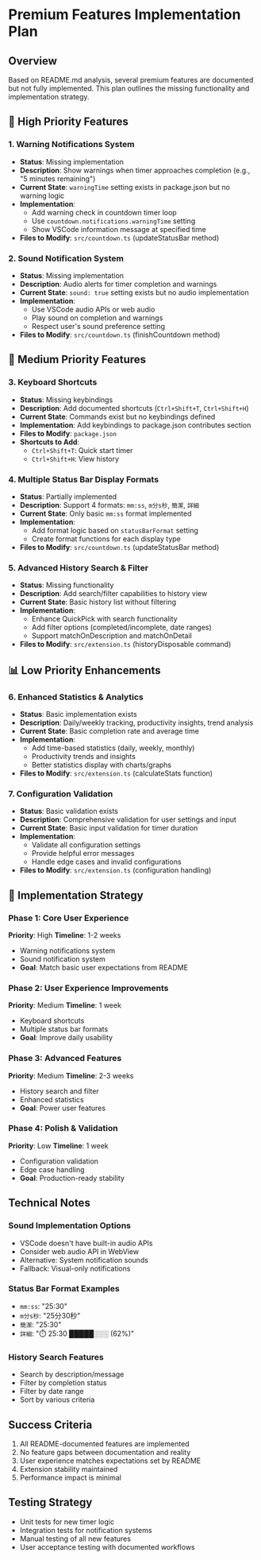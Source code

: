 # Premium Features Implementation Plan

## Overview

Based on README.md analysis, several premium features are documented but not fully implemented. This plan outlines the missing functionality and implementation strategy.

## 🚨 High Priority Features

### 1. Warning Notifications System
- **Status**: Missing implementation
- **Description**: Show warnings when timer approaches completion (e.g., "5 minutes remaining")
- **Current State**: `warningTime` setting exists in package.json but no warning logic
- **Implementation**: 
  - Add warning check in countdown timer loop
  - Use `countdown.notifications.warningTime` setting
  - Show VSCode information message at specified time
- **Files to Modify**: `src/countdown.ts` (updateStatusBar method)

### 2. Sound Notification System
- **Status**: Missing implementation  
- **Description**: Audio alerts for timer completion and warnings
- **Current State**: `sound: true` setting exists but no audio implementation
- **Implementation**:
  - Use VSCode audio APIs or web audio
  - Play sound on completion and warnings
  - Respect user's sound preference setting
- **Files to Modify**: `src/countdown.ts` (finishCountdown method)

## 🔧 Medium Priority Features

### 3. Keyboard Shortcuts
- **Status**: Missing keybindings
- **Description**: Add documented shortcuts (`Ctrl+Shift+T`, `Ctrl+Shift+H`)
- **Current State**: Commands exist but no keybindings defined
- **Implementation**: Add keybindings to package.json contributes section
- **Files to Modify**: `package.json`
- **Shortcuts to Add**:
  - `Ctrl+Shift+T`: Quick start timer
  - `Ctrl+Shift+H`: View history

### 4. Multiple Status Bar Display Formats
- **Status**: Partially implemented
- **Description**: Support 4 formats: `mm:ss`, `m分s秒`, `簡潔`, `詳細`
- **Current State**: Only basic `mm:ss` format implemented
- **Implementation**: 
  - Add format logic based on `statusBarFormat` setting
  - Create format functions for each display type
- **Files to Modify**: `src/countdown.ts` (updateStatusBar method)

### 5. Advanced History Search & Filter
- **Status**: Missing functionality
- **Description**: Add search/filter capabilities to history view
- **Current State**: Basic history list without filtering
- **Implementation**:
  - Enhance QuickPick with search functionality
  - Add filter options (completed/incomplete, date ranges)
  - Support matchOnDescription and matchOnDetail
- **Files to Modify**: `src/extension.ts` (historyDisposable command)

## 📊 Low Priority Enhancements

### 6. Enhanced Statistics & Analytics
- **Status**: Basic implementation exists
- **Description**: Daily/weekly tracking, productivity insights, trend analysis
- **Current State**: Basic completion rate and average time
- **Implementation**:
  - Add time-based statistics (daily, weekly, monthly)
  - Productivity trends and insights
  - Better statistics display with charts/graphs
- **Files to Modify**: `src/extension.ts` (calculateStats function)

### 7. Configuration Validation
- **Status**: Basic validation exists
- **Description**: Comprehensive validation for user settings and input
- **Current State**: Basic input validation for timer duration
- **Implementation**:
  - Validate all configuration settings
  - Provide helpful error messages
  - Handle edge cases and invalid configurations
- **Files to Modify**: `src/extension.ts` (configuration handling)

## 🎯 Implementation Strategy

### Phase 1: Core User Experience
**Priority**: High
**Timeline**: 1-2 weeks
- Warning notifications system
- Sound notification system
- **Goal**: Match basic user expectations from README

### Phase 2: User Experience Improvements
**Priority**: Medium
**Timeline**: 1 week
- Keyboard shortcuts
- Multiple status bar formats
- **Goal**: Improve daily usability

### Phase 3: Advanced Features
**Priority**: Medium
**Timeline**: 2-3 weeks
- History search and filter
- Enhanced statistics
- **Goal**: Power user features

### Phase 4: Polish & Validation
**Priority**: Low
**Timeline**: 1 week
- Configuration validation
- Edge case handling
- **Goal**: Production-ready stability

## Technical Notes

### Sound Implementation Options
- VSCode doesn't have built-in audio APIs
- Consider web audio API in WebView
- Alternative: System notification sounds
- Fallback: Visual-only notifications

### Status Bar Format Examples
- `mm:ss`: "25:30"
- `m分s秒`: "25分30秒"  
- `簡潔`: "25:30"
- `詳細`: "⏱️ 25:30 █████░░░ (62%)"

### History Search Features
- Search by description/message
- Filter by completion status
- Filter by date range
- Sort by various criteria

## Success Criteria

1. All README-documented features are implemented
2. No feature gaps between documentation and reality
3. User experience matches expectations set by README
4. Extension stability maintained
5. Performance impact is minimal

## Testing Strategy

- Unit tests for new timer logic
- Integration tests for notification systems
- Manual testing of all new features
- User acceptance testing with documented workflows